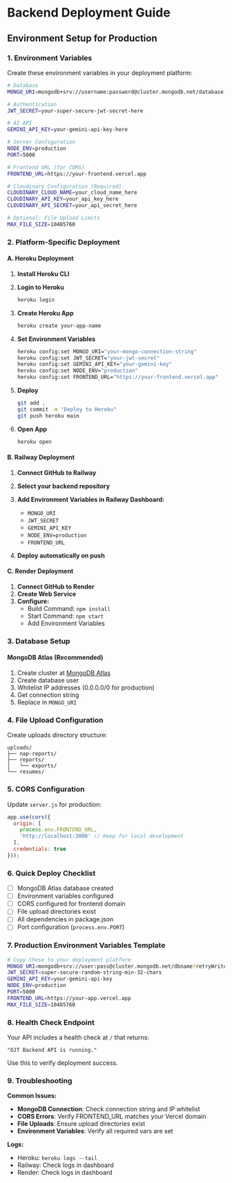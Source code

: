 # Backend Deployment Guide

## Environment Setup for Production

### 1. Environment Variables

Create these environment variables in your deployment platform:

```bash
# Database
MONGO_URI=mongodb+srv://username:password@cluster.mongodb.net/database?retryWrites=true&w=majority

# Authentication
JWT_SECRET=your-super-secure-jwt-secret-here

# AI API
GEMINI_API_KEY=your-gemini-api-key-here

# Server Configuration
NODE_ENV=production
PORT=5000

# Frontend URL (for CORS)
FRONTEND_URL=https://your-frontend.vercel.app

# Cloudinary Configuration (Required)
CLOUDINARY_CLOUD_NAME=your_cloud_name_here
CLOUDINARY_API_KEY=your_api_key_here
CLOUDINARY_API_SECRET=your_api_secret_here

# Optional: File Upload Limits
MAX_FILE_SIZE=10485760
```

### 2. Platform-Specific Deployment

#### A. Heroku Deployment

1. **Install Heroku CLI**
2. **Login to Heroku**
   ```bash
   heroku login
   ```

3. **Create Heroku App**
   ```bash
   heroku create your-app-name
   ```

4. **Set Environment Variables**
   ```bash
   heroku config:set MONGO_URI="your-mongo-connection-string"
   heroku config:set JWT_SECRET="your-jwt-secret"
   heroku config:set GEMINI_API_KEY="your-gemini-key"
   heroku config:set NODE_ENV="production"
   heroku config:set FRONTEND_URL="https://your-frontend.vercel.app"
   ```

5. **Deploy**
   ```bash
   git add .
   git commit -m "Deploy to Heroku"
   git push heroku main
   ```

6. **Open App**
   ```bash
   heroku open
   ```

#### B. Railway Deployment

1. **Connect GitHub to Railway**
2. **Select your backend repository**
3. **Add Environment Variables in Railway Dashboard:**
   - `MONGO_URI`
   - `JWT_SECRET`
   - `GEMINI_API_KEY`
   - `NODE_ENV=production`
   - `FRONTEND_URL`

4. **Deploy automatically on push**

#### C. Render Deployment

1. **Connect GitHub to Render**
2. **Create Web Service**
3. **Configure:**
   - Build Command: `npm install`
   - Start Command: `npm start`
   - Add Environment Variables

### 3. Database Setup

#### MongoDB Atlas (Recommended)
1. Create cluster at [MongoDB Atlas](https://cloud.mongodb.com)
2. Create database user
3. Whitelist IP addresses (0.0.0.0/0 for production)
4. Get connection string
5. Replace in `MONGO_URI`

### 4. File Upload Configuration

Create uploads directory structure:
```
uploads/
├── nap-reports/
├── reports/
│   └── exports/
└── resumes/
```

### 5. CORS Configuration

Update `server.js` for production:
```javascript
app.use(cors({
  origin: [
    process.env.FRONTEND_URL,
    'http://localhost:3000' // Keep for local development
  ],
  credentials: true
}));
```

### 6. Quick Deploy Checklist

- [ ] MongoDB Atlas database created
- [ ] Environment variables configured
- [ ] CORS configured for frontend domain
- [ ] File upload directories exist
- [ ] All dependencies in package.json
- [ ] Port configuration (`process.env.PORT`)

### 7. Production Environment Variables Template

```bash
# Copy these to your deployment platform
MONGO_URI=mongodb+srv://user:pass@cluster.mongodb.net/dbname?retryWrites=true&w=majority
JWT_SECRET=super-secure-random-string-min-32-chars
GEMINI_API_KEY=your-gemini-api-key
NODE_ENV=production
PORT=5000
FRONTEND_URL=https://your-app.vercel.app
MAX_FILE_SIZE=10485760
```

### 8. Health Check Endpoint

Your API includes a health check at `/` that returns:
```
"OJT Backend API is running."
```

Use this to verify deployment success.

### 9. Troubleshooting

**Common Issues:**
- **MongoDB Connection**: Check connection string and IP whitelist
- **CORS Errors**: Verify FRONTEND_URL matches your Vercel domain
- **File Uploads**: Ensure upload directories exist
- **Environment Variables**: Verify all required vars are set

**Logs:**
- Heroku: `heroku logs --tail`
- Railway: Check logs in dashboard
- Render: Check logs in dashboard
